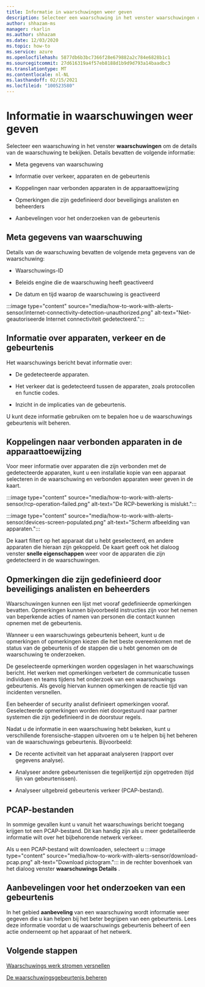 ```yaml
---
title: Informatie in waarschuwingen weer geven
description: Selecteer een waarschuwing in het venster waarschuwingen om de details te bekijken.
author: shhazam-ms
manager: rkarlin
ms.author: shhazam
ms.date: 12/03/2020
ms.topic: how-to
ms.service: azure
ms.openlocfilehash: 5877db6b3bc7366f28e679882a2c784e6828b1c1
ms.sourcegitcommit: 27d616319a4f57eb8188d1b9d9d793a14baadbc3
ms.translationtype: MT
ms.contentlocale: nl-NL
ms.lasthandoff: 02/15/2021
ms.locfileid: "100523580"
---
```

# <a name="view-information-in-alerts"></a>Informatie in waarschuwingen weer geven

Selecteer een waarschuwing in het venster **waarschuwingen** om de details van de waarschuwing te bekijken. Details bevatten de volgende informatie:

- Meta gegevens van waarschuwing

- Informatie over verkeer, apparaten en de gebeurtenis

- Koppelingen naar verbonden apparaten in de apparaattoewijzing

- Opmerkingen die zijn gedefinieerd door beveiligings analisten en beheerders

- Aanbevelingen voor het onderzoeken van de gebeurtenis

## <a name="alert-metadata"></a>Meta gegevens van waarschuwing

Details van de waarschuwing bevatten de volgende meta gegevens van de waarschuwing:

  - Waarschuwings-ID

  - Beleids engine die de waarschuwing heeft geactiveerd

  - De datum en tijd waarop de waarschuwing is geactiveerd

:::image type="content" source="media/how-to-work-with-alerts-sensor/internet-connectivity-detection-unauthorized.png" alt-text="Niet-geautoriseerde Internet connectiviteit gedetecteerd.":::

## <a name="information-about-devices-traffic-and-the-event"></a>Informatie over apparaten, verkeer en de gebeurtenis

Het waarschuwings bericht bevat informatie over:

  - De gedetecteerde apparaten.

  - Het verkeer dat is gedetecteerd tussen de apparaten, zoals protocollen en functie codes.

  - Inzicht in de implicaties van de gebeurtenis.

U kunt deze informatie gebruiken om te bepalen hoe u de waarschuwings gebeurtenis wilt beheren.

## <a name="links-to-connected-devices-in-the-device-map"></a>Koppelingen naar verbonden apparaten in de apparaattoewijzing

Voor meer informatie over apparaten die zijn verbonden met de gedetecteerde apparaten, kunt u een installatie kopie van een apparaat selecteren in de waarschuwing en verbonden apparaten weer geven in de kaart.

:::image type="content" source="media/how-to-work-with-alerts-sensor/rcp-operation-failed.png" alt-text="De RCP-bewerking is mislukt.":::

:::image type="content" source="media/how-to-work-with-alerts-sensor/devices-screen-populated.png" alt-text="Scherm afbeelding van apparaten.":::

De kaart filtert op het apparaat dat u hebt geselecteerd, en andere apparaten die hieraan zijn gekoppeld. De kaart geeft ook het dialoog venster **snelle eigenschappen** weer voor de apparaten die zijn gedetecteerd in de waarschuwingen.

## <a name="comments-defined-by-security-analysts-and-administrators"></a>Opmerkingen die zijn gedefinieerd door beveiligings analisten en beheerders 

Waarschuwingen kunnen een lijst met vooraf gedefinieerde opmerkingen bevatten. Opmerkingen kunnen bijvoorbeeld instructies zijn voor het nemen van beperkende acties of namen van personen die contact kunnen opnemen met de gebeurtenis.

Wanneer u een waarschuwings gebeurtenis beheert, kunt u de opmerkingen of opmerkingen kiezen die het beste overeenkomen met de status van de gebeurtenis of de stappen die u hebt genomen om de waarschuwing te onderzoeken.

De geselecteerde opmerkingen worden opgeslagen in het waarschuwings bericht. Het werken met opmerkingen verbetert de communicatie tussen individuen en teams tijdens het onderzoek van een waarschuwings gebeurtenis. Als gevolg hiervan kunnen opmerkingen de reactie tijd van incidenten versnellen.

Een beheerder of security analist definieert opmerkingen vooraf. Geselecteerde opmerkingen worden niet doorgestuurd naar partner systemen die zijn gedefinieerd in de doorstuur regels.

Nadat u de informatie in een waarschuwing hebt bekeken, kunt u verschillende forensische-stappen uitvoeren om u te helpen bij het beheren van de waarschuwings gebeurtenis. Bijvoorbeeld:

- De recente activiteit van het apparaat analyseren (rapport over gegevens analyse). 

- Analyseer andere gebeurtenissen die tegelijkertijd zijn opgetreden (tijd lijn van gebeurtenissen). 

- Analyseer uitgebreid gebeurtenis verkeer (PCAP-bestand).

## <a name="pcap-files"></a>PCAP-bestanden

In sommige gevallen kunt u vanuit het waarschuwings bericht toegang krijgen tot een PCAP-bestand. Dit kan handig zijn als u meer gedetailleerde informatie wilt over het bijbehorende netwerk verkeer.

Als u een PCAP-bestand wilt downloaden, selecteert u :::image type="content" source="media/how-to-work-with-alerts-sensor/download-pcap.png" alt-text="Download pictogram."::: in de rechter bovenhoek van het dialoog venster **waarschuwings Details** .

## <a name="recommendations-for-investigating-an-event"></a>Aanbevelingen voor het onderzoeken van een gebeurtenis 

In het gebied **aanbeveling** van een waarschuwing wordt informatie weer gegeven die u kan helpen bij het beter begrijpen van een gebeurtenis. Lees deze informatie voordat u de waarschuwings gebeurtenis beheert of een actie onderneemt op het apparaat of het netwerk.

## <a name="next-steps"></a>Volgende stappen

[Waarschuwings werk stromen versnellen](how-to-accelerate-alert-incident-response.md)

[De waarschuwingsgebeurtenis beheren](how-to-manage-the-alert-event.md)
